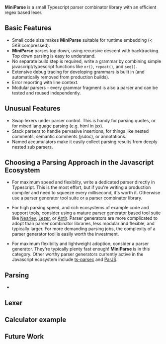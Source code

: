 **MiniParse** is a small Typescript parser combinator library with an efficient regex based lexer.

## Basic Features
* Small code size makes **MiniParse** suitable for runtime embedding (< 5KB compressed).
* **MiniParse** parses top down, using recursive descent with backtracking. 
Top down parsing is easy to understand. 
* No separate build step is required, write a grammar by combining simple javascript/typescript 
functions like `or()`, `repeat()`, and `seq()`.
* Extensive debug tracing for developing grammars is built in
(and automatically removed from production builds).
* Error reporting with line context.
* Modular parsers - every grammar fragment is also a parser and can be tested and reused independently.

## Unusual Features
* Swap lexers under parser control. This is handy for parsing quotes, 
  or for mixed language parsing (e.g. html in jsx).
* Stack parsers to handle pervasive insertions, for things like nested comments,
  semantic comments (jsdoc), or annotations. 
* Named accumulators make it easily collect parsing results from deeply nested sub parsers.

## Choosing a Parsing Approach in the Javascript Ecosystem
* For maximum speed and flexiblity, write a dedicated parser directly in Typescript.
This is the most effort, but if you're writing a production compiler and need to squeeze
every millisecond, it's worth it. Otherwise use a parser generator tool suite or 
a parser combinator library.

* For high parsing speed, and rich ecosystems of example code and support tools, consider
using a mature parser generator based tool suite like 
[Nearley](https://nearley.js.org/), 
[Lezer](https://lezer.codemirror.net/), 
or [Antlr](https://www.antlr.org/). 
Parser generators are more complicated to adopt than parser combinator libraries, 
less modular and flexible, and typically larger.
For more demanding parsing jobs, the complexity of a parser generator tool is 
easily worth the investment.

* For maximum flexibilty and lightweight adoption, consider a parser generator. 
They're typically plenty fast enough!
**MiniParse** is in this category. Other worthy parser generators currently
active in the Javascript ecosystem include 
[ts-parsec](https://github.com/microsoft/ts-parsec) 
and [ParJS](https://github.com/GregRos/parjs).

## Parsing
* 

## Lexer

## Calculator example

## Future Work